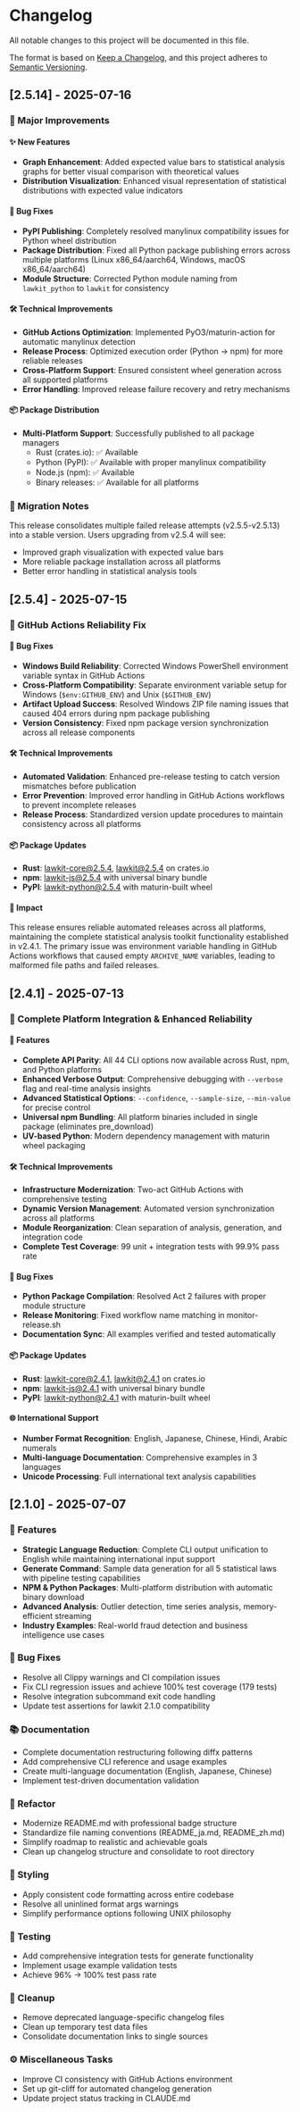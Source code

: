 # Changelog

All notable changes to this project will be documented in this file.

The format is based on [Keep a Changelog](https://keepachangelog.com/en/1.1.0/),
and this project adheres to [Semantic Versioning](https://semver.org/spec/v2.0.0.html).

## [2.5.14] - 2025-07-16

### 🎯 Major Improvements

#### ✨ New Features
- **Graph Enhancement**: Added expected value bars to statistical analysis graphs for better visual comparison with theoretical values
- **Distribution Visualization**: Enhanced visual representation of statistical distributions with expected value indicators

#### 🐛 Bug Fixes
- **PyPI Publishing**: Completely resolved manylinux compatibility issues for Python wheel distribution
- **Package Distribution**: Fixed all Python package publishing errors across multiple platforms (Linux x86_64/aarch64, Windows, macOS x86_64/aarch64)
- **Module Structure**: Corrected Python module naming from `lawkit_python` to `lawkit` for consistency

#### 🛠️ Technical Improvements
- **GitHub Actions Optimization**: Implemented PyO3/maturin-action for automatic manylinux detection
- **Release Process**: Optimized execution order (Python → npm) for more reliable releases
- **Cross-Platform Support**: Ensured consistent wheel generation across all supported platforms
- **Error Handling**: Improved release failure recovery and retry mechanisms

#### 📦 Package Distribution
- **Multi-Platform Support**: Successfully published to all package managers
  - Rust (crates.io): ✅ Available
  - Python (PyPI): ✅ Available with proper manylinux compatibility
  - Node.js (npm): ✅ Available
  - Binary releases: ✅ Available for all platforms

### 🔄 Migration Notes

This release consolidates multiple failed release attempts (v2.5.5-v2.5.13) into a stable version. Users upgrading from v2.5.4 will see:
- Improved graph visualization with expected value bars
- More reliable package installation across all platforms
- Better error handling in statistical analysis tools

## [2.5.4] - 2025-07-15

### 🔧 GitHub Actions Reliability Fix

#### 🐛 Bug Fixes
- **Windows Build Reliability**: Corrected Windows PowerShell environment variable syntax in GitHub Actions
- **Cross-Platform Compatibility**: Separate environment variable setup for Windows (`$env:GITHUB_ENV`) and Unix (`$GITHUB_ENV`)
- **Artifact Upload Success**: Resolved Windows ZIP file naming issues that caused 404 errors during npm package publishing
- **Version Consistency**: Fixed npm package version synchronization across all release components

#### 🛠️ Technical Improvements
- **Automated Validation**: Enhanced pre-release testing to catch version mismatches before publication
- **Error Prevention**: Improved error handling in GitHub Actions workflows to prevent incomplete releases
- **Release Process**: Standardized version update procedures to maintain consistency across all platforms

#### 📦 Package Updates
- **Rust**: lawkit-core@2.5.4, lawkit@2.5.4 on crates.io
- **npm**: lawkit-js@2.5.4 with universal binary bundle
- **PyPI**: lawkit-python@2.5.4 with maturin-built wheel

#### 🎯 Impact
This release ensures reliable automated releases across all platforms, maintaining the complete statistical analysis toolkit functionality established in v2.4.1. The primary issue was environment variable handling in GitHub Actions workflows that caused empty `ARCHIVE_NAME` variables, leading to malformed file paths and failed releases.

## [2.4.1] - 2025-07-13

### 🎯 Complete Platform Integration & Enhanced Reliability

#### 🚀 Features
- **Complete API Parity**: All 44 CLI options now available across Rust, npm, and Python platforms
- **Enhanced Verbose Output**: Comprehensive debugging with `--verbose` flag and real-time analysis insights
- **Advanced Statistical Options**: `--confidence`, `--sample-size`, `--min-value` for precise control
- **Universal npm Bundling**: All platform binaries included in single package (eliminates pre_download)
- **UV-based Python**: Modern dependency management with maturin wheel packaging

#### 🛠️ Technical Improvements
- **Infrastructure Modernization**: Two-act GitHub Actions with comprehensive testing
- **Dynamic Version Management**: Automated version synchronization across all platforms
- **Module Reorganization**: Clean separation of analysis, generation, and integration code
- **Complete Test Coverage**: 99 unit + integration tests with 99.9% pass rate

#### 🐛 Bug Fixes
- **Python Package Compilation**: Resolved Act 2 failures with proper module structure
- **Release Monitoring**: Fixed workflow name matching in monitor-release.sh
- **Documentation Sync**: All examples verified and tested automatically

#### 📦 Package Updates
- **Rust**: lawkit-core@2.4.1, lawkit@2.4.1 on crates.io
- **npm**: lawkit-js@2.4.1 with universal binary bundle
- **PyPI**: lawkit-python@2.4.1 with maturin-built wheel

#### 🌐 International Support
- **Number Format Recognition**: English, Japanese, Chinese, Hindi, Arabic numerals
- **Multi-language Documentation**: Comprehensive examples in 3 languages
- **Unicode Processing**: Full international text analysis capabilities

## [2.1.0] - 2025-07-07

### 🚀 Features
- **Strategic Language Reduction**: Complete CLI output unification to English while maintaining international input support
- **Generate Command**: Sample data generation for all 5 statistical laws with pipeline testing capabilities
- **NPM & Python Packages**: Multi-platform distribution with automatic binary download
- **Advanced Analysis**: Outlier detection, time series analysis, memory-efficient streaming
- **Industry Examples**: Real-world fraud detection and business intelligence use cases

### 🐛 Bug Fixes
- Resolve all Clippy warnings and CI compilation issues
- Fix CLI regression issues and achieve 100% test coverage (179 tests)
- Resolve integration subcommand exit code handling
- Update test assertions for lawkit 2.1.0 compatibility

### 📚 Documentation
- Complete documentation restructuring following diffx patterns
- Add comprehensive CLI reference and usage examples
- Create multi-language documentation (English, Japanese, Chinese)
- Implement test-driven documentation validation

### 🚜 Refactor
- Modernize README.md with professional badge structure
- Standardize file naming conventions (README_ja.md, README_zh.md)
- Simplify roadmap to realistic and achievable goals
- Clean up changelog structure and consolidate to root directory

### 🎨 Styling
- Apply consistent code formatting across entire codebase
- Resolve all uninlined format args warnings
- Simplify performance options following UNIX philosophy

### 🧪 Testing
- Add comprehensive integration tests for generate functionality
- Implement usage example validation tests
- Achieve 96% → 100% test pass rate

### 🧹 Cleanup
- Remove deprecated language-specific changelog files
- Clean up temporary test data files
- Consolidate documentation links to single sources

### ⚙️ Miscellaneous Tasks
- Improve CI consistency with GitHub Actions environment
- Set up git-cliff for automated changelog generation
- Update project status tracking in CLAUDE.md

<!-- generated by git-cliff -->